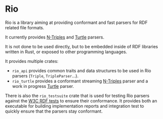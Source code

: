 Rio
===

Rio is a library aiming at providing conformant and fast parsers for RDF related file formats.

It currently provides [N-Triples](https://www.w3.org/TR/n-triples/) and [Turtle](https://www.w3.org/TR/turtle/) parsers.

It is not done to be used directly, but to be embedded inside of RDF libraries written in Rust, or exposed to other programming languages.

It provides multiple crates:
* `rio_api` provides common traits and data structures to be used in Rio parsers (`Triple`, `TripleParser`...).
* `rio_turtle` provides a conformant streaming [N-Triples](https://www.w3.org/TR/n-triples/) parser and a work in progress [Turtle](https://www.w3.org/TR/turtle/) parser.

There is also the `rio_testsuite` crate that is used for testing Rio parsers against the [W3C RDF tests](http://w3c.github.io/rdf-tests/) to ensure their conformance.
It provides both an executable for building implementation reports and integration test to quickly ensure that the parsers stay conformant.
